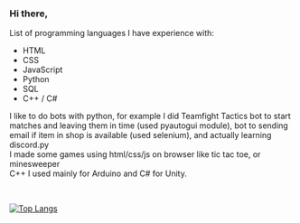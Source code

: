 ### Hi there,
List of programming languages I have experience with:
* HTML
* CSS
* JavaScript
* Python
* SQL
* C++ / C#

I like to do bots with python, for example I did Teamfight Tactics bot to start matches and leaving them in time (used pyautogui module), bot to sending email if item in shop is available (used selenium), and actually learning discord.py </br>
I made some games using html/css/js on browser like tic tac toe, or minesweeper </br>
C++ I used mainly for Arduino and C# for Unity. </br>

</br>

[![Top Langs](https://github-readme-stats.vercel.app/api/top-langs/?username=michal-pilarski)](https://github.com/anuraghazra/github-readme-stats)

